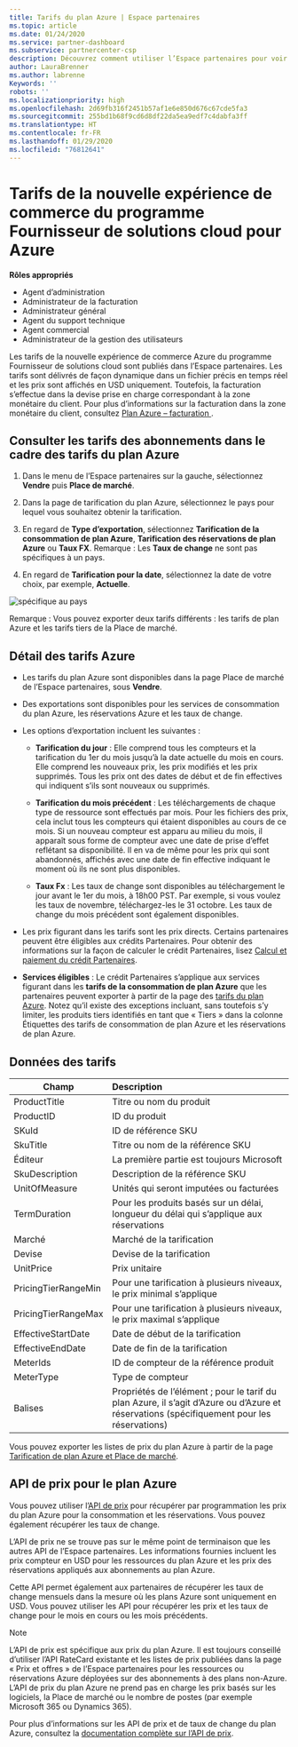 ```yaml
---
title: Tarifs du plan Azure | Espace partenaires
ms.topic: article
ms.date: 01/24/2020
ms.service: partner-dashboard
ms.subservice: partnercenter-csp
description: Découvrez comment utiliser l’Espace partenaires pour voir la liste de prix des abonnements dans le cadre du plan Azure.
author: LauraBrenner
ms.author: labrenne
Keywords: ''
robots: ''
ms.localizationpriority: high
ms.openlocfilehash: 2d69fb316f2451b57af1e6e850d676c67cde5fa3
ms.sourcegitcommit: 255bd1b68f9cd6d8df22da5ea9edf7c4dabfa3ff
ms.translationtype: HT
ms.contentlocale: fr-FR
ms.lasthandoff: 01/29/2020
ms.locfileid: "76812641"
---
```

# <a name="price-list-for-the-new-commerce-experience-in-csp-for-azure"></a>Tarifs de la nouvelle expérience de commerce du programme Fournisseur de solutions cloud pour Azure 

**Rôles appropriés**

- Agent d’administration
- Administrateur de la facturation
- Administrateur général
- Agent du support technique
- Agent commercial
- Administrateur de la gestion des utilisateurs

Les tarifs de la nouvelle expérience de commerce Azure du programme Fournisseur de solutions cloud sont publiés dans l’Espace partenaires. Les tarifs sont délivrés de façon dynamique dans un fichier précis en temps réel et les prix sont affichés en USD uniquement. Toutefois, la facturation s’effectue dans la devise prise en charge correspondant à la zone monétaire du client. Pour plus d’informations sur la facturation dans la zone monétaire du client, consultez [Plan Azure – facturation ](azure-plan-billing.md).

## <a name="see-pricing-for-subscriptions-under-the-azure-plan-pricing"></a>Consulter les tarifs des abonnements dans le cadre des tarifs du plan Azure

1. Dans le menu de l’Espace partenaires sur la gauche, sélectionnez **Vendre** puis **Place de marché**.

2. Dans la page de tarification du plan Azure, sélectionnez le pays pour lequel vous souhaitez obtenir la tarification.

3. En regard de **Type d’exportation**, sélectionnez **Tarification de la consommation de plan Azure**, **Tarification des réservations de plan Azure** ou **Taux FX**. Remarque : Les **Taux de change** ne sont pas spécifiques à un pays.

3. En regard de **Tarification pour la date**, sélectionnez la date de votre choix, par exemple, **Actuelle**. 


![spécifique au pays](images/azure/pricingnew.png)

Remarque : Vous pouvez exporter deux tarifs différents : les tarifs de plan Azure et les tarifs tiers de la Place de marché. 

## <a name="azure-price-list-specifics"></a>Détail des tarifs Azure

- Les tarifs du plan Azure sont disponibles dans la page Place de marché de l’Espace partenaires, sous **Vendre**.

- Des exportations sont disponibles pour les services de consommation du plan Azure, les réservations Azure et les taux de change.

- Les options d’exportation incluent les suivantes :

    - **Tarification du jour** : Elle comprend tous les compteurs et la tarification du 1er du mois jusqu’à la date actuelle du mois en cours. Elle comprend les nouveaux prix, les prix modifiés et les prix supprimés. Tous les prix ont des dates de début et de fin effectives qui indiquent s’ils sont nouveaux ou supprimés.

    - **Tarification du mois précédent** : Les téléchargements de chaque type de ressource sont effectués par mois. Pour les fichiers des prix, cela inclut tous les compteurs qui étaient disponibles au cours de ce mois. Si un nouveau compteur est apparu au milieu du mois, il apparaît sous forme de compteur avec une date de prise d’effet reflétant sa disponibilité. Il en va de même pour les prix qui sont abandonnés, affichés avec une date de fin effective indiquant le moment où ils ne sont plus disponibles.

    - **Taux Fx** : Les taux de change sont disponibles au téléchargement le jour avant le 1er du mois, à 18h00 PST. Par exemple, si vous voulez les taux de novembre, téléchargez-les le 31 octobre. Les taux de change du mois précédent sont également disponibles.

- Les prix figurant dans les tarifs sont les prix directs. Certains partenaires peuvent être éligibles aux crédits Partenaires. Pour obtenir des informations sur la façon de calculer le crédit Partenaires, lisez [Calcul et paiement du crédit Partenaires](partner-earned-credit-explanation.md).

- **Services éligibles** : Le crédit Partenaires s’applique aux services figurant dans les **tarifs de la consommation de plan Azure** que les partenaires peuvent exporter à partir de la page des [tarifs du plan Azure](https://partner.microsoft.com/commerce/sales). Notez qu’il existe des exceptions incluant, sans toutefois s’y limiter, les produits tiers identifiés en tant que « Tiers » dans la colonne Étiquettes des tarifs de consommation de plan Azure et les réservations de plan Azure.

## <a name="price-list-data"></a>Données des tarifs

|**Champ**   |**Description**   |
|--------------------------|:---------------------------|
|ProductTitle  |Titre ou nom du produit|
|ProductID   |ID du produit|
|SKuId|ID de référence SKU|
|SkuTitle|Titre ou nom de la référence SKU|
|Éditeur|La première partie est toujours Microsoft|
|SkuDescription|Description de la référence SKU|
|UnitOfMeasure|Unités qui seront imputées ou facturées|
|TermDuration|Pour les produits basés sur un délai, longueur du délai qui s’applique aux réservations|
|Marché|Marché de la tarification|
|Devise|Devise de la tarification|
|UnitPrice|Prix unitaire|
|PricingTierRangeMin|Pour une tarification à plusieurs niveaux, le prix minimal s’applique|
|PricingTierRangeMax|Pour une tarification à plusieurs niveaux, le prix maximal s’applique|
|EffectiveStartDate|Date de début de la tarification|
|EffectiveEndDate|Date de fin de la tarification|
|MeterIds|ID de compteur de la référence produit|
|MeterType|Type de compteur|
|Balises|Propriétés de l’élément ; pour le tarif du plan Azure, il s’agit d’Azure ou d’Azure et réservations (spécifiquement pour les réservations)|

Vous pouvez exporter les listes de prix du plan Azure à partir de la page [Tarification de plan Azure et Place de marché](https://partner.microsoft.com/commerce/sales?type=Any&category=Any).

## <a name="pricing-api-for-azure-plan"></a>API de prix pour le plan Azure

Vous pouvez utiliser l’[API de prix](https://docs.microsoft.com/partner/develop/pricing) pour récupérer par programmation les prix du plan Azure pour la consommation et les réservations. Vous pouvez également récupérer les taux de change. 

L’API de prix ne se trouve pas sur le même point de terminaison que les autres API de l’Espace partenaires. Les informations fournies incluent les prix compteur en USD pour les ressources du plan Azure et les prix des réservations appliqués aux abonnements au plan Azure.

Cette API permet également aux partenaires de récupérer les taux de change mensuels dans la mesure où les plans Azure sont uniquement en USD. Vous pouvez utiliser les API pour récupérer les prix et les taux de change pour le mois en cours ou les mois précédents.

>[!NOTE]
> L’API de prix est spécifique aux prix du plan Azure. Il est toujours conseillé d’utiliser l’API RateCard existante et les listes de prix publiées dans la page « Prix et offres » de l’Espace partenaires pour les ressources ou réservations Azure déployées sur des abonnements à des plans non-Azure. L’API de prix du plan Azure ne prend pas en charge les prix basés sur les logiciels, la Place de marché ou le nombre de postes (par exemple Microsoft 365 ou Dynamics 365).

Pour plus d’informations sur les API de prix et de taux de change du plan Azure, consultez la [documentation complète sur l’API de prix](https://docs.microsoft.com/partner/develop/pricing).

